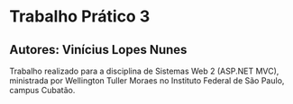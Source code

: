# Trabalho Prático 3
## Autores: Vinícius Lopes Nunes
Trabalho realizado para a disciplina de Sistemas Web 2 (ASP.NET MVC), ministrada por Wellington Tuller Moraes no Instituto Federal de São Paulo, campus Cubatão.  
